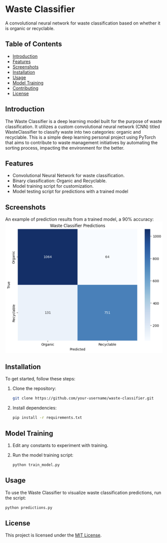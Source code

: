 # Waste Classifier

A convolutional neural network for waste classification based on whether it is organic or recyclable.

## Table of Contents
- [Introduction](#introduction)
- [Features](#features)
- [Screenshots](#screenshots)
- [Installation](#installation)
- [Usage](#usage)
- [Model Training](#model-training)
- [Contributing](#contributing)
- [License](#license)

## Introduction

The Waste Classifier is a deep learning model built for the purpose of waste classification. It utilizes a custom convolutional neural network (CNN) titled WasteClassifier to classify waste into two categories: organic and recyclable. This is a simple deep learning personal project using PyTorch that aims to contribute to waste management initiatives by automating the sorting process, impacting the environment for the better.

## Features

- Convolutional Neural Network for waste classification.
- Binary classification: Organic and Recyclable.
- Model training script for customization.
- Model testing script for predictions with a trained model

## Screenshots

An example of prediction results from a trained model, a 90% accuracy:
![Predictions](imgs/wastepredictions90.png)

## Installation

To get started, follow these steps:

1. Clone the repository:

    ```bash
    git clone https://github.com/your-username/waste-classifier.git
    ```

2. Install dependencies:

    ```bash
    pip install -r requirements.txt
    ```


## Model Training
1. Edit any constants to experiment with training.
2. Run the model training script:

    ```bash
    python train_model.py
    ```
## Usage

To use the Waste Classifier to visualize waste classification predictions, run the script:

```bash
python predictions.py
```

## License
This project is licensed under the [MIT License](LICENSE).
